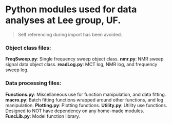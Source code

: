 Python modules used for data analyses at Lee group, UF.
=====

> Self referencing during import has been avoided.

### Object class files:
**FreqSweep.py**:
Single frequency sweep object class.
**nmr.py**:
NMR sweep signal data object class.
**readLog.py**:
MCT log, NMR log, and frequency sweep log.

### Data processing files:
**Functions.py**:
Miscellaneous use for function manipulation, and data fitting.
**macro.py**:
Batch fitting functions wrapped around other functions, and log manipulation.
**Plotting.py**:
Plotting functions.
**Utility.py**:
Utility use functions. Designed to NOT have dependency on any home-made modules.
**FuncLib.py**:
Model function library.
